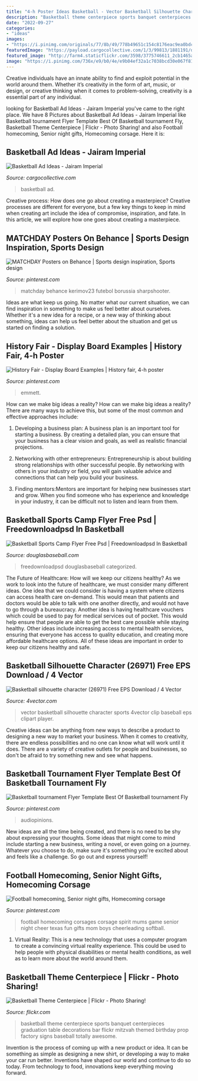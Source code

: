 ```yaml
---
title: "4-h Poster Ideas Basketball - Vector Basketball Silhouette Character Sports 4vector Clip Baseball Eps Clipart Player"
description: "Basketball theme centerpiece sports banquet centerpieces graduation table decorations bar flickr mitzvah themed birthday prop factory signs baseball totally awesome"
date: "2022-09-27"
categories:
- "ideas"
images:
- "https://i.pinimg.com/originals/77/8b/49/778b49651c154c8176eac9ea0bdcd624.jpg"
featuredImage: "https://payload.cargocollective.com/1/3/99813/1881191/dirknike.jpg"
featured_image: "http://farm4.staticflickr.com/3598/3775746611_2cb1465a8a.jpg"
image: "https://i.pinimg.com/736x/e9/b0/4e/e9b04ef32a1c7038bcd30e067f81faf1--football-spirit-football-art.jpg"
---
```



Creative individuals have an innate ability to find and exploit potential in the world around them. Whether it’s creativity in the form of art, music, or design, or creative thinking when it comes to problem-solving, creativity is a essential part of any individual.

	

		
looking for Basketball Ad Ideas - Jairam Imperial you've came to the right place. We have 8 Pictures about Basketball Ad Ideas - Jairam Imperial like Basketball tournament Flyer Template Best Of Basketball tournament Fly, Basketball Theme Centerpiece | Flickr - Photo Sharing! and also Football homecoming, Senior night gifts, Homecoming corsage. Here it is:
		
    
## Basketball Ad Ideas - Jairam Imperial

<img loading=lazy src="https://payload.cargocollective.com/1/3/99813/1881191/dirknike.jpg" onerror="this.onerror=null;this.src='https://tse2.mm.bing.net/th?id=OIP.JeLFiltPQ7NsQ7JIv51XXgHaLA&amp;pid=15.1';" alt="Basketball Ad Ideas - Jairam Imperial">

_Source: cargocollective.com_

>basketball ad. 

	

Creative process: How does one go about creating a masterpiece?
Creative processes are different for everyone, but a few key things to keep in mind when creating art include the idea of compromise, inspiration, and fate. In this article, we will explore how one goes about creating a masterpiece.

    
## MATCHDAY Posters On Behance | Sports Design Inspiration, Sports Design

<img loading=lazy src="https://i.pinimg.com/originals/a9/6e/4b/a96e4bd51c3fcfac951b990a710625c5.jpg" onerror="this.onerror=null;this.src='https://tse1.mm.bing.net/th?id=OIP.Nrzp4LW7pgwMneXPyDenSQHaNK&amp;pid=15.1';" alt="MATCHDAY Posters on Behance | Sports design inspiration, Sports design">

_Source: pinterest.com_

>matchday behance kerimov23 futebol borussia sharpshooter. 

	

Ideas are what keep us going. No matter what our current situation, we can find inspiration in something to make us feel better about ourselves. Whether it's a new idea for a recipe, or a new way of thinking about something, ideas can help us feel better about the situation and get us started on finding a solution.

    
## History Fair - Display Board Examples | History Fair, 4-h Poster

<img loading=lazy src="https://i.pinimg.com/originals/0c/b6/9f/0cb69f1b97feda846c5475c4c6f8f767.jpg" onerror="this.onerror=null;this.src='https://tse3.mm.bing.net/th?id=OIP.mIvRh24p-UI3yP0X9uWAQQHaJ4&amp;pid=15.1';" alt="History Fair - Display Board Examples | History fair, 4-h poster">

_Source: pinterest.com_

>emmett. 

	

How can we make big ideas a reality?
How can we make big ideas a reality? There are many ways to achieve this, but some of the most common and effective approaches include:
1. Developing a business plan: A business plan is an important tool for starting a business. By creating a detailed plan, you can ensure that your business has a clear vision and goals, as well as realistic financial projections.

2. Networking with other entrepreneurs: Entrepreneurship is about building strong relationships with other successful people. By networking with others in your industry or field, you will gain valuable advice and connections that can help you build your business.

3. Finding mentors:Mentors are important for helping new businesses start and grow. When you find someone who has experience and knowledge in your industry, it can be difficult not to listen and learn from them.


    
## Basketball Sports Camp Flyer Free Psd | Freedownloadpsd In Basketball

<img loading=lazy src="https://douglasbaseball.com/wp-content/uploads/2019/11/basketball-sports-camp-flyer-free-psd-freedownloadpsd-in-basketball-camp-brochure-template-1448x2048.jpg" onerror="this.onerror=null;this.src='https://tse4.mm.bing.net/th?id=OIP.iRbVVzT-7nVRp660LfruywHaKe&amp;pid=15.1';" alt="Basketball Sports Camp Flyer Free Psd | Freedownloadpsd In Basketball">

_Source: douglasbaseball.com_

>freedownloadpsd douglasbaseball categorized. 

	

The Future of Healthcare: How will we keep our citizens healthy?
As we work to look into the future of healthcare, we must consider many different ideas. One idea that we could consider is having a system where citizens can access health care on-demand. This would mean that patients and doctors would be able to talk with one another directly, and would not have to go through a bureaucracy. Another idea is having healthcare vouchers which could be used to pay for medical services out of pocket. This would help ensure that people are able to get the best care possible while staying healthy. Other ideas include increasing access to mental health services, ensuring that everyone has access to quality education, and creating more affordable healthcare options. All of these ideas are important in order to keep our citizens healthy and safe.

    
## Basketball Silhouette Character (26971) Free EPS Download / 4 Vector

<img loading=lazy src="https://4vector.com/i/free-vector-basketball-silhouette-character-vector_026971_01Basketball_Sports_Design/Basketball_Sports_Design2.jpg" onerror="this.onerror=null;this.src='https://tse3.mm.bing.net/th?id=OIP.ULQUZf_bm8mHZD8-LGP0hgHaKd&amp;pid=15.1';" alt="Basketball silhouette character (26971) Free EPS Download / 4 Vector">

_Source: 4vector.com_

>vector basketball silhouette character sports 4vector clip baseball eps clipart player. 

	

Creative ideas can be anything from new ways to describe a product to designing a new way to market your business. When it comes to creativity, there are endless possibilities and no one can know what will work until it does. There are a variety of creative outlets for people and businesses, so don't be afraid to try something new and see what happens.

    
## Basketball Tournament Flyer Template Best Of Basketball Tournament Fly

<img loading=lazy src="https://i.pinimg.com/originals/77/8b/49/778b49651c154c8176eac9ea0bdcd624.jpg" onerror="this.onerror=null;this.src='https://tse1.mm.bing.net/th?id=OIP.LRTyyNk28G94PRoD990PFwHaK4&amp;pid=15.1';" alt="Basketball tournament Flyer Template Best Of Basketball tournament Fly">

_Source: pinterest.com_

>audiopinions. 

	

New ideas are all the time being created, and there is no need to be shy about expressing your thoughts. Some ideas that might come to mind include starting a new business, writing a novel, or even going on a journey. Whatever you choose to do, make sure it's something you're excited about and feels like a challenge. So go out and express yourself!

    
## Football Homecoming, Senior Night Gifts, Homecoming Corsage

<img loading=lazy src="https://i.pinimg.com/736x/e9/b0/4e/e9b04ef32a1c7038bcd30e067f81faf1--football-spirit-football-art.jpg" onerror="this.onerror=null;this.src='https://tse4.mm.bing.net/th?id=OIP.GxhkAYLA7JBwTosAjqF19QHaJ3&amp;pid=15.1';" alt="Football homecoming, Senior night gifts, Homecoming corsage">

_Source: pinterest.com_

>football homecoming corsages corsage spirit mums game senior night cheer texas fun gifts mom boys cheerleading softball. 

	

1. Virtual Reality: This is a new technology that uses a computer program to create a convincing virtual reality experience. This could be used to help people with physical disabilities or mental health conditions, as well as to learn more about the world around them. 

    
## Basketball Theme Centerpiece | Flickr - Photo Sharing!

<img loading=lazy src="http://farm4.staticflickr.com/3598/3775746611_2cb1465a8a.jpg" onerror="this.onerror=null;this.src='https://tse2.mm.bing.net/th?id=OIP.J8XPHqip4DmvjI3xRzIsIAAAAA&amp;pid=15.1';" alt="Basketball Theme Centerpiece | Flickr - Photo Sharing!">

_Source: flickr.com_

>basketball theme centerpiece sports banquet centerpieces graduation table decorations bar flickr mitzvah themed birthday prop factory signs baseball totally awesome. 

	

Invention is the process of coming up with a new product or idea. It can be something as simple as designing a new shirt, or developing a way to make your car run better. Inventions have shaped our world and continue to do so today. From technology to food, innovations keep everything moving forward.

